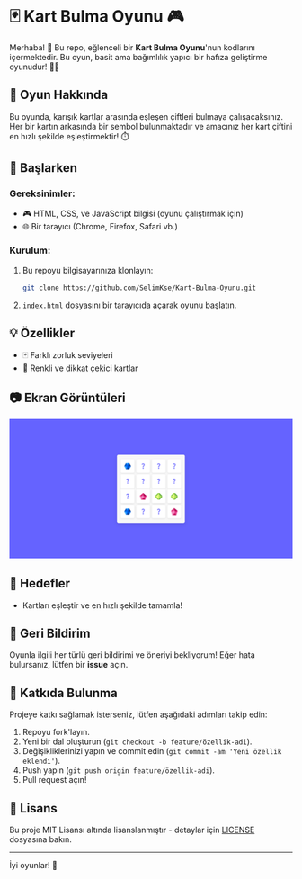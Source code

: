 
# 🃏 Kart Bulma Oyunu 🎮

Merhaba! 👋 Bu repo, eğlenceli bir **Kart Bulma Oyunu**'nun kodlarını içermektedir. Bu oyun, basit ama bağımlılık yapıcı bir hafıza geliştirme oyunudur! 🧠✨

## 📝 Oyun Hakkında

Bu oyunda, karışık kartlar arasında eşleşen çiftleri bulmaya çalışacaksınız. Her bir kartın arkasında bir sembol bulunmaktadır ve amacınız her kart çiftini en hızlı şekilde eşleştirmektir! ⏱️

## 🚀 Başlarken

### Gereksinimler:

- 🎮 HTML, CSS, ve JavaScript bilgisi (oyunu çalıştırmak için)
- 🌐 Bir tarayıcı (Chrome, Firefox, Safari vb.)

### Kurulum:

1. Bu repoyu bilgisayarınıza klonlayın:
   ```bash
   git clone https://github.com/SelimKse/Kart-Bulma-Oyunu.git
   ```
2. `index.html` dosyasını bir tarayıcıda açarak oyunu başlatın.

## 💡 Özellikler

- 🃏 Farklı zorluk seviyeleri
- 🧩 Renkli ve dikkat çekici kartlar

## 📷 Ekran Görüntüleri

![Kart Bulma Oyunu](images/screenshot.png)

## 🎯 Hedefler

- Kartları eşleştir ve en hızlı şekilde tamamla!

## 💬 Geri Bildirim

Oyunla ilgili her türlü geri bildirimi ve öneriyi bekliyorum! Eğer hata bulursanız, lütfen bir **issue** açın. 

## 👥 Katkıda Bulunma

Projeye katkı sağlamak isterseniz, lütfen aşağıdaki adımları takip edin:

1. Repoyu fork'layın.
2. Yeni bir dal oluşturun (`git checkout -b feature/özellik-adi`).
3. Değişikliklerinizi yapın ve commit edin (`git commit -am 'Yeni özellik eklendi'`).
4. Push yapın (`git push origin feature/özellik-adi`).
5. Pull request açın!

## 📜 Lisans

Bu proje MIT Lisansı altında lisanslanmıştır - detaylar için [LICENSE](LICENSE) dosyasına bakın.

---

İyi oyunlar! 🎉
